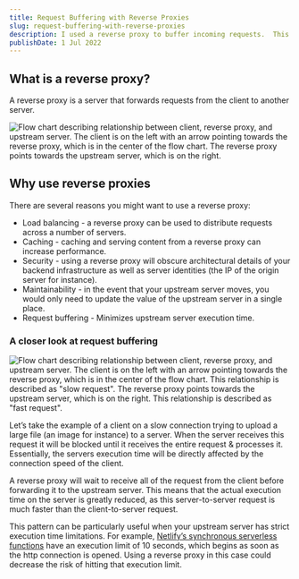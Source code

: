 ```yaml
---
title: Request Buffering with Reverse Proxies
slug: request-buffering-with-reverse-proxies
description: I used a reverse proxy to buffer incoming requests.  This is why
publishDate: 1 Jul 2022
---
```


## What is a reverse proxy?

A reverse proxy is a server that forwards requests from the client to another server.

![Flow chart describing relationship between client, reverse proxy, and upstream server.  The client is on the left with an arrow pointing towards the reverse proxy, which is in the center of the flow chart.  The reverse proxy points towards the upstream server, which is on the right.](https://dev-to-uploads.s3.amazonaws.com/uploads/articles/leahl8u922jdon4xqad9.png)

## Why use reverse proxies

There are several reasons you might want to use a reverse proxy:

- Load balancing - a reverse proxy can be used to distribute requests across a number of servers.
- Caching - caching and serving content from a reverse proxy can increase performance.
- Security - using a reverse proxy will obscure architectural details of your backend infrastructure as well as server identities (the IP of the origin server for instance).
- Maintainability - in the event that your upstream server moves, you would only need to update the value of the upstream server in a single place.
- Request buffering - Minimizes upstream server execution time.

### A closer look at request buffering

![Flow chart describing relationship between client, reverse proxy, and upstream server.  The client is on the left with an arrow pointing towards the reverse proxy, which is in the center of the flow chart.  This relationship is described as "slow request".  The reverse proxy points towards the upstream server, which is on the right.  This relationship is described as "fast request".](https://dev-to-uploads.s3.amazonaws.com/uploads/articles/1keq8t993tm0ypxyvplg.png)

Let’s take the example of a client on a slow connection trying to upload a large file (an image for instance) to a server.  When the server receives this request it will be blocked until it receives the entire request & processes it.  Essentially, the servers execution time will be directly affected by the connection speed of the client.

A reverse proxy will wait to receive all of the request from the client before forwarding it to the upstream server.  This means that the actual execution time on the server is greatly reduced, as this server-to-server request is much faster than the client-to-server request.

This pattern can be particularly useful when your upstream server has strict execution time limitations.  For example, [Netlify’s synchronous serverless functions](https://docs.netlify.com/functions/overview/#default-deployment-options) have an execution limit of 10 seconds, which begins as soon as the http connection is opened.  Using a reverse proxy in this case could decrease the risk of hitting that execution limit.
